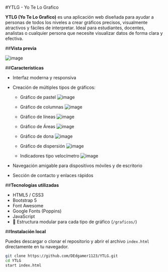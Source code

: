 #YTLG - Yo Te Lo Grafico

**YTLG (Yo Te Lo Grafico)** es una aplicación web diseñada para ayudar a personas de todos los niveles a crear gráficos precisos, visualmente atractivos y fáciles de interpretar. Ideal para estudiantes, docentes, analistas o cualquier persona que necesite visualizar datos de forma clara y efectiva.

##**Vista previa**

![image](https://github.com/user-attachments/assets/7569e230-2a5d-46c9-a057-4cbc11968a48)


##**Características**

- Interfaz moderna y responsiva
- Creación de múltiples tipos de gráficos:
  - Gráfico de pastel
    ![image](https://github.com/user-attachments/assets/f79bd52d-40fc-4c42-bead-e76f670a3e7a)

  - Gráfico de columnas
    ![image](https://github.com/user-attachments/assets/fc42f752-4f00-4bff-ba82-73fc098cbc6d)

  - Gráfico de líneas
    ![image](https://github.com/user-attachments/assets/47485f05-36cc-48a3-8f7d-98fd608e8463)

  - Gráfico de Áreas
    ![image](https://github.com/user-attachments/assets/3a88e14b-4721-4fc3-ae0c-11945ea05bb7)

  - Gráfico de dona
    ![image](https://github.com/user-attachments/assets/f36f62ae-390f-4aaa-b6b4-79c42d66a651)

  - Gráfico de dispersión
    ![image](https://github.com/user-attachments/assets/df8f8340-5ae1-4367-8602-56d143051f63)

  - Indicadores tipo velocímetro
    ![image](https://github.com/user-attachments/assets/e2ef2a18-f590-4e9d-aecb-17f81f2000c8)

- Navegación amigable para dispositivos móviles y de escritorio
- Sección de contacto y enlaces rápidos

##**Tecnologías utilizadas**

- HTML5 / CSS3
- Bootstrap 5
- Font Awesome
- Google Fonts (Poppins)
- JavaScript
- 📁 Estructura modular para cada tipo de gráfico (`/graficos/`)

##**Instalación local**

Puedes descargar o clonar el repositorio y abrir el archivo `index.html` directamente en tu navegador.

```bash
git clone https://github.com/DEdgamer1123/YTLG.git
cd YTLG
start index.html
